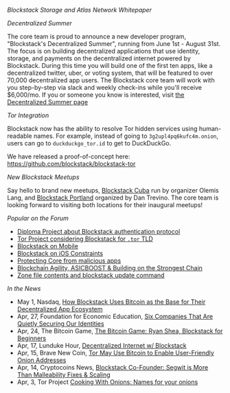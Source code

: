*Blockstack Storage and Atlas Network Whitepaper*

*Decentralized Summer*

The core team is proud to announce a new developer program, "Blockstack's Decentralized Summer", running from June 1st - August 31st. The focus is on building decentralized applications that use identity, storage, and payments on the decentralized internet powered by Blockstack.
During this time you will build one of the first ten apps, like a decentralized twitter, uber, or voting system, that will be featured to over 70,000 decentralized app users. The Blockstack core team will work with you step-by-step via slack and weekly check-ins while you'll receive $6,000/mo. If you or someone you know is interested, visit [the Decentralized Summer page](https://www.eventbrite.com/e/blockstacks-decentralized-summer-tickets-34395687427)

*Tor Integration*

Blockstack now has the ability to resolve Tor hidden services using human-readable names.  For example, instead of going to `3g2upl4pq6kufc4m.onion`, users can go to `duckduckgo_tor.id` to get to DuckDuckGo.

We have released a proof-of-concept here: https://github.com/blockstack/blockstack-tor

*New Blockstack Meetups*

Say hello to brand new meetups, [Blockstack Cuba](https://www.meetup.com/Blockstack-cuba/) run by organizer Olemis Lang, and [Blockstack Portland](https://www.meetup.com/Blockstack-Portland/) organized by Dan Trevino. The core team is looking forward to visiting both locations for their inaugural meetups!

*Popular on the Forum*
- [Diploma Project about Blockstack authentication protocol](https://forum.blockstack.org/t/diploma-project-about-blockstack-authentication-protocol/850)
- [Tor Project considering Blockstack for `.tor` TLD](https://forum.blockstack.org/t/tor-project-considering-blockstack-for-tor-tld/919)
- [Blockstack on Mobile](https://forum.blockstack.org/t/blockstack-on-mobile/804)
- [Blockstack on iOS Constraints](https://forum.blockstack.org/t/blockstack-on-ios-constraints/898)
- [Protecting Core from malicious apps](https://forum.blockstack.org/t/protecting-core-from-malicious-apps/911)
- [Blockchain Agility, ASICBOOST & Building on the Strongest Chain](https://forum.blockstack.org/t/blockchain-agility-asicboost-building-on-the-strongest-chain/923/2)
- [Zone file contents and blockstack update command](https://forum.blockstack.org/t/zone-file-contents-and-blockstack-update-command/616/6)

*In the News*
- May 1, Nasdaq,  [How Blockstack Uses Bitcoin as the Base for Their Decentralized App Ecosystem](http://www.nasdaq.com/article/how-blockstack-uses-bitcoin-as-the-base-for-their-decentralized-app-ecosystem-cm782165)
- Apr, 27, Foundation for Economic Education, [Six Companies That Are Quietly Securing Our Identities](https://fee.org/articles/six-companies-that-are-quietly-securing-our-identities/)
- Apr, 24, The Bitcoin Game, [The Bitcoin Game: Ryan Shea, Blockstack for Beginners](https://letstalkbitcoin.com/blog/post/the-bitcoin-game-44-ryan-shea-blockstack-for-beginners)
- Apr, 17, Lunduke Hour, [Decentralized Internet w/ Blockstack](https://youtu.be/i1fThdPbAEA?t=3m46s)
- Apr, 15, Brave New Coin, [Tor May Use Bitcoin to Enable User-Friendly Onion Addresses](https://bravenewcoin.com/news/tor-may-use-bitcoin-to-enable-user-friendly-onion-addresses/)
- Apr, 14, Cryptocoins News, [Blockstack Co-Founder: Segwit is More Than Malleability Fixes & Scaling](https://www.cryptocoinsnews.com/blockstack-co-founder-segwit-is-more-than-malleability-fixes-scaling/)
- Apr, 3, Tor Project [Cooking With Onions: Names for your onions](https://blog.torproject.org/blog/cooking-onions-names-your-onions)
